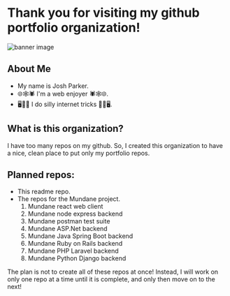 # Thank you for visiting my github portfolio organization!

![banner image](../main/KpxB69kM6wajkXxv40zF_2x.jpg)

## About Me

- My name is Josh Parker.
- 🌐🕸️🕷️ I'm a web enjoyer 🕷️🕸️🌐.
- 🖥️🔧🐒 I do silly internet tricks 🐒🔧🖥️.

## What is this organization?

I have too many repos on my github. So, I created this organization to have a nice, clean place to put only my portfolio repos.

## Planned repos:

- This readme repo.
- The repos for the Mundane project.
  1. Mundane react web client
  2. Mundane node express backend
  3. Mundane postman test suite
  4. Mundane ASP.Net backend
  5. Mundane Java Spring Boot backend
  6. Mundane Ruby on Rails backend
  7. Mundane PHP Laravel backend
  8. Mundane Python Django backend

The plan is not to create all of these repos at once! Instead, I will work on only one repo at a time until it is complete, and only then move on to the next!
